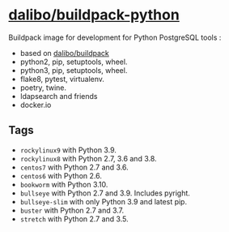# [dalibo/buildpack-python](https://hub.docker.com/r/dalibo/buildpack-python)

Buildpack image for development for Python PostgreSQL tools :

- based on [dalibo/buildpack](https://github.com/dalibo/docker-buildpack)
- python2, pip, setuptools, wheel.
- python3, pip, setuptools, wheel.
- flake8, pytest, virtualenv.
- poetry, twine.
- ldapsearch and friends
- docker.io


## Tags

- `rockylinux9` with Python 3.9.
- `rockylinux8` with Python 2.7, 3.6 and 3.8.
- `centos7` with Python 2.7 and 3.6.
- `centos6` with Python 2.6.
- `bookworm` with Python 3.10.
- `bullseye` with Python 2.7 and 3.9. Includes pyright.
- `bullseye-slim` with only Python 3.9 and latest pip.
- `buster` with Python 2.7 and 3.7.
- `stretch` with Python 2.7 and 3.5.
